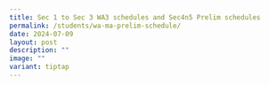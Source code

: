 ```yaml
---
title: Sec 1 to Sec 3 WA3 schedules and Sec4n5 Prelim schedules
permalink: /students/wa-ma-prelim-schedule/
date: 2024-07-09
layout: post
description: ""
image: ""
variant: tiptap
---
```

<p></p>